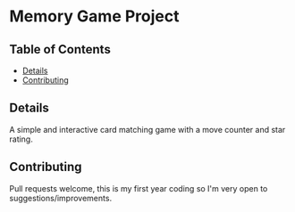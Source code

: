 # Memory Game Project

## Table of Contents

* [Details](#details)
* [Contributing](#contributing)

## Details

A simple and interactive card matching game with a move counter and star rating.

## Contributing

Pull requests welcome, this is my first year coding so I'm very open to suggestions/improvements.
